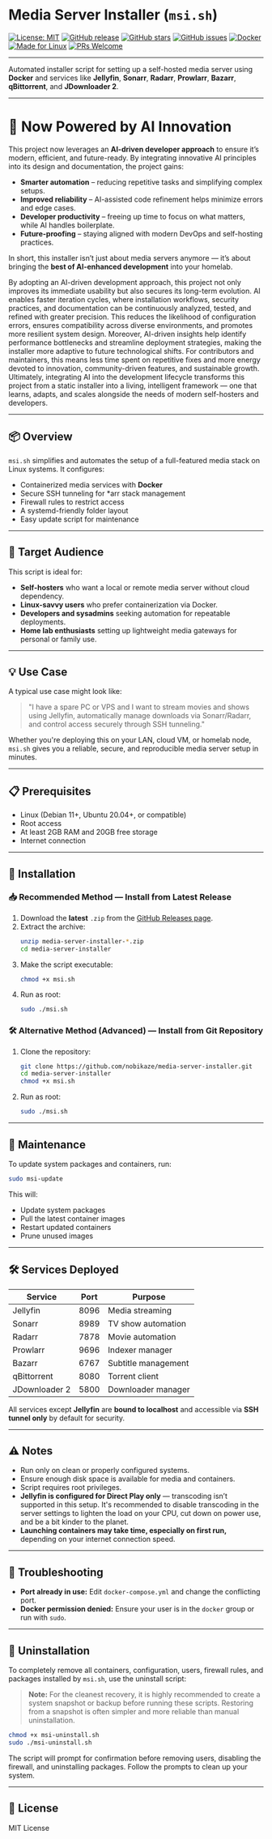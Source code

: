 # Media Server Installer (`msi.sh`)

[![License: MIT](https://img.shields.io/badge/License-MIT-green.svg)](LICENSE)
[![GitHub release](https://img.shields.io/github/v/release/nobikaze/media-server-installer?color=blue&label=Release)](https://github.com/nobikaze/media-server-installer/releases)
[![GitHub stars](https://img.shields.io/github/stars/nobikaze/media-server-installer?color=yellow)](https://github.com/nobikaze/media-server-installer/stargazers)
[![GitHub issues](https://img.shields.io/github/issues/nobikaze/media-server-installer?color=orange)](https://github.com/nobikaze/media-server-installer/issues)
[![Docker](https://img.shields.io/badge/Docker-Ready-blue?logo=docker&logoColor=white)](https://www.docker.com/)
[![Made for Linux](https://img.shields.io/badge/OS-Linux-darkgreen?logo=linux&logoColor=white)](#)
[![PRs Welcome](https://img.shields.io/badge/PRs-welcome-brightgreen.svg)](https://github.com/nobikaze/media-server-installer/pulls)

---

Automated installer script for setting up a self-hosted media server using **Docker** and services like **Jellyfin**, **Sonarr**, **Radarr**, **Prowlarr**, **Bazarr**, **qBittorrent**, and **JDownloader 2**.

---

# 🚀 Now Powered by AI Innovation

This project now leverages an **AI-driven developer approach** to ensure it’s modern, efficient, and future-ready. By integrating innovative AI principles into its design and documentation, the project gains:

- **Smarter automation** – reducing repetitive tasks and simplifying complex setups.
- **Improved reliability** – AI-assisted code refinement helps minimize errors and edge cases.
- **Developer productivity** – freeing up time to focus on what matters, while AI handles boilerplate.
- **Future-proofing** – staying aligned with modern DevOps and self-hosting practices.

In short, this installer isn’t just about media servers anymore — it’s about bringing the **best of AI-enhanced development** into your homelab.

By adopting an AI-driven development approach, this project not only improves its immediate usability but also secures its long-term evolution. AI enables faster iteration cycles, where installation workflows, security practices, and documentation can be continuously analyzed, tested, and refined with greater precision. This reduces the likelihood of configuration errors, ensures compatibility across diverse environments, and promotes more resilient system design. Moreover, AI-driven insights help identify performance bottlenecks and streamline deployment strategies, making the installer more adaptive to future technological shifts. For contributors and maintainers, this means less time spent on repetitive fixes and more energy devoted to innovation, community-driven features, and sustainable growth. Ultimately, integrating AI into the development lifecycle transforms this project from a static installer into a living, intelligent framework — one that learns, adapts, and scales alongside the needs of modern self-hosters and developers.

---

## 📦 Overview

`msi.sh` simplifies and automates the setup of a full-featured media stack on Linux systems. It configures:

- Containerized media services with **Docker**
- Secure SSH tunneling for *arr stack management
- Firewall rules to restrict access
- A systemd-friendly folder layout
- Easy update script for maintenance

---

## 👤 Target Audience

This script is ideal for:

- **Self-hosters** who want a local or remote media server without cloud dependency.
- **Linux-savvy users** who prefer containerization via Docker.
- **Developers and sysadmins** seeking automation for repeatable deployments.
- **Home lab enthusiasts** setting up lightweight media gateways for personal or family use.

---

## 💡 Use Case

A typical use case might look like:

> "I have a spare PC or VPS and I want to stream movies and shows using Jellyfin, automatically manage downloads via Sonarr/Radarr, and control access securely through SSH tunneling."

Whether you're deploying this on your LAN, cloud VM, or homelab node, `msi.sh` gives you a reliable, secure, and reproducible media server setup in minutes.

---

## 📋 Prerequisites

- Linux (Debian 11+, Ubuntu 20.04+, or compatible)
- Root access
- At least 2GB RAM and 20GB free storage
- Internet connection

---

## 🚀 Installation

### 📥 Recommended Method — Install from Latest Release

1. Download the **latest** `.zip` from the [GitHub Releases page](https://github.com/nobikaze/media-server-installer/releases).
2. Extract the archive:
   ```bash
   unzip media-server-installer-*.zip
   cd media-server-installer
   ```
3. Make the script executable:
   ```bash
   chmod +x msi.sh
   ```
4. Run as root:
   ```bash
   sudo ./msi.sh
   ```

### 🛠 Alternative Method (Advanced) — Install from Git Repository

1. Clone the repository:
   ```bash
   git clone https://github.com/nobikaze/media-server-installer.git
   cd media-server-installer
   chmod +x msi.sh
   ```
2. Run as root:
   ```bash
   sudo ./msi.sh
   ```

---

## 🔁 Maintenance

To update system packages and containers, run:

```bash
sudo msi-update
```

This will:
- Update system packages
- Pull the latest container images
- Restart updated containers
- Prune unused images

---

## 🛠 Services Deployed

| Service      | Port | Purpose             |
|--------------|------|---------------------|
| Jellyfin     | 8096 | Media streaming     |
| Sonarr       | 8989 | TV show automation  |
| Radarr       | 7878 | Movie automation    |
| Prowlarr     | 9696 | Indexer manager     |
| Bazarr       | 6767 | Subtitle management |
| qBittorrent  | 8080 | Torrent client      |
| JDownloader 2| 5800 | Downloader manager  |

All services except **Jellyfin** are **bound to localhost** and accessible via **SSH tunnel only** by default for security.

---

## ⚠️ Notes

- Run only on clean or properly configured systems.
- Ensure enough disk space is available for media and containers.
- Script requires root privileges.
- **Jellyfin is configured for Direct Play only** — transcoding isn’t supported in this setup. It's recommended to disable transcoding in the server settings to lighten the load on your CPU, cut down on power use, and be a bit kinder to the planet.
- **Launching containers may take time, especially on first run,** depending on your internet connection speed.

---

## 🐛 Troubleshooting

- **Port already in use:** Edit `docker-compose.yml` and change the conflicting port.
- **Docker permission denied:** Ensure your user is in the `docker` group or run with `sudo`.

---

## 🧹 Uninstallation

To completely remove all containers, configuration, users, firewall rules, and packages installed by `msi.sh`, use the uninstall script:

> **Note:** For the cleanest recovery, it is highly recommended to create a system snapshot or backup before running these scripts. Restoring from a snapshot is often simpler and more reliable than manual uninstallation.

```bash
chmod +x msi-uninstall.sh
sudo ./msi-uninstall.sh
```

The script will prompt for confirmation before removing users, disabling the firewall, and uninstalling packages. Follow the prompts to clean up your system.

---

## 📜 License

MIT License